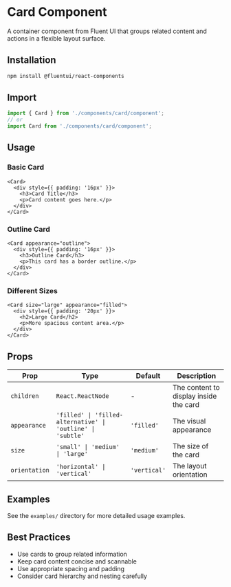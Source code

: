 # Card Component

A container component from Fluent UI that groups related content and actions in a flexible layout surface.

## Installation

```bash
npm install @fluentui/react-components
```

## Import

```typescript
import { Card } from './components/card/component';
// or
import Card from './components/card/component';
```

## Usage

### Basic Card
```tsx
<Card>
  <div style={{ padding: '16px' }}>
    <h3>Card Title</h3>
    <p>Card content goes here.</p>
  </div>
</Card>
```

### Outline Card
```tsx
<Card appearance="outline">
  <div style={{ padding: '16px' }}>
    <h3>Outline Card</h3>
    <p>This card has a border outline.</p>
  </div>
</Card>
```

### Different Sizes
```tsx
<Card size="large" appearance="filled">
  <div style={{ padding: '20px' }}>
    <h2>Large Card</h2>
    <p>More spacious content area.</p>
  </div>
</Card>
```

## Props

| Prop | Type | Default | Description |
|------|------|---------|-------------|
| `children` | `React.ReactNode` | - | The content to display inside the card |
| `appearance` | `'filled' \| 'filled-alternative' \| 'outline' \| 'subtle'` | `'filled'` | The visual appearance |
| `size` | `'small' \| 'medium' \| 'large'` | `'medium'` | The size of the card |
| `orientation` | `'horizontal' \| 'vertical'` | `'vertical'` | The layout orientation |

## Examples

See the `examples/` directory for more detailed usage examples.

## Best Practices

- Use cards to group related information
- Keep card content concise and scannable
- Use appropriate spacing and padding
- Consider card hierarchy and nesting carefully